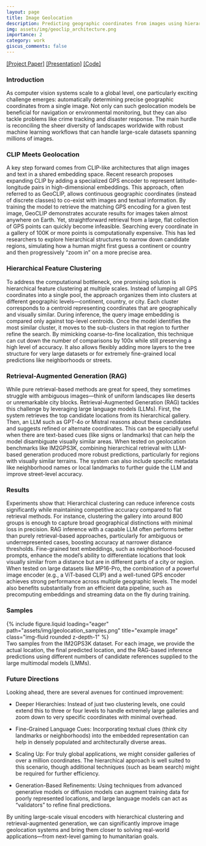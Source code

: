 ```yaml
---
layout: page
title: Image Geolocation
description: Predicting geographic coordinates from images using hierarchical clustering and retrieval augmented generation.
img: assets/img/geoclip_architecture.png
importance: 2
category: work
giscus_comments: false
---
```


[[Project Paper]](https://satyachillale.github.io/assets/pdf/CV_project_image_geolocation_final.pdf) [[Presentation]](https://satyachillale.github.io/assets/pdf/Image-Geolocation.pdf) [[Code]](https://github.com/satyachillale/g3-gg)

### Introduction


As computer vision systems scale to a global level, one particularly exciting challenge emerges: automatically determining precise geographic coordinates from a single image. Not only can such geolocation models be beneficial for navigation or environmental monitoring, but they can also tackle problems like crime tracking and disaster response. The main hurdle is reconciling the sheer diversity of landscapes worldwide with robust machine learning workflows that can handle large-scale datasets spanning millions of images.

### CLIP Meets Geolocation


A key step forward comes from CLIP-like architectures that align images and text in a shared embedding space. Recent research proposes expanding CLIP by adding a specialized GPS encoder to represent latitude-longitude pairs in high-dimensional embeddings. This approach, often referred to as GeoCLIP, allows continuous geographic coordinates (instead of discrete classes) to co-exist with images and textual information. By training the model to retrieve the matching GPS encoding for a given test image, GeoCLIP demonstrates accurate results for images taken almost anywhere on Earth.
Yet, straightforward retrieval from a large, flat collection of GPS points can quickly become infeasible. Searching every coordinate in a gallery of 100K or more points is computationally expensive. This has led researchers to explore hierarchical structures to narrow down candidate regions, simulating how a human might first guess a continent or country and then progressively “zoom in” on a more precise area.

### Hierarchical Feature Clustering


To address the computational bottleneck, one promising solution is hierarchical feature clustering at multiple scales. Instead of lumping all GPS coordinates into a single pool, the approach organizes them into clusters at different geographic levels—continent, country, or city. Each cluster corresponds to a centroid representing coordinates that are geographically and visually similar. During inference, the query image embedding is compared only against top-level centroids. Once the model identifies the most similar cluster, it moves to the sub-clusters in that region to further refine the search.
By mimicking coarse-to-fine localization, this technique can cut down the number of comparisons by 100x while still preserving a high level of accuracy. It also allows flexibly adding more layers to the tree structure for very large datasets or for extremely fine-grained local predictions like neighborhoods or streets.

### Retrieval-Augmented Generation (RAG)


While pure retrieval-based methods are great for speed, they sometimes struggle with ambiguous images—think of uniform landscapes like deserts or unremarkable city blocks. Retrieval-Augmented Generation (RAG) tackles this challenge by leveraging large language models (LLMs). First, the system retrieves the top candidate locations from its hierarchical gallery. Then, an LLM such as GPT-4o or Mistral reasons about these candidates and suggests refined or alternate coordinates. This can be especially useful when there are text-based cues (like signs or landmarks) that can help the model disambiguate visually similar areas.
When tested on geolocation benchmarks like IM2GPS3K, combining hierarchical retrieval with LLM-based generation produced more robust predictions, particularly for regions with visually similar terrains. The system can also include specific metadata like neighborhood names or local landmarks to further guide the LLM and improve street-level accuracy.

### Results


Experiments show that:
Hierarchical clustering can reduce inference costs significantly while maintaining competitive accuracy compared to flat retrieval methods. 
For instance, clustering the gallery into around 800 groups is enough to capture broad geographical distinctions with minimal loss in precision.
RAG inference with a capable LLM often performs better than purely retrieval-based approaches, particularly for ambiguous or underrepresented cases, boosting accuracy at narrower distance thresholds.
Fine-grained text embeddings, such as neighborhood-focused prompts, enhance the model’s ability to differentiate locations that look visually similar from a distance but are in different parts of a city or region.
When tested on large datasets like MP16-Pro, the combination of a powerful image encoder (e.g., a ViT-based CLIP) and a well-tuned GPS encoder achieves strong performance across multiple geographic levels. The model also benefits substantially from an efficient data pipeline, such as precomputing embeddings and streaming data on the fly during training.

### Samples

<div class="row">
    <div class="col-sm mt-3 mt-md-0">
        {% include figure.liquid loading="eager" path="assets/img/geolocation_samples.png" title="example image" class="img-fluid rounded z-depth-1" %}
    </div>
</div>

<div class="caption">
    Two samples from the IM2GPS3K dataset. For each image, we provide the actual location, the final
predicted location, and the RAG-based inference predictions using different numbers of candidate references supplied to the large multimodal models (LMMs).

</div>

### Future Directions


Looking ahead, there are several avenues for continued improvement:
- Deeper Hierarchies: Instead of just two clustering levels, one could extend this to three or four levels to handle extremely large galleries and zoom down to very specific coordinates with minimal overhead.

- Fine-Grained Language Cues: Incorporating textual clues (think city landmarks or neighborhoods) into the embedded representation can help in densely populated and architecturally diverse areas.

- Scaling Up: For truly global applications, we might consider galleries of over a million coordinates. The hierarchical approach is well suited to this scenario, though additional techniques (such as beam search) might be required for further efficiency.

- Generation-Based Refinements: Using techniques from advanced generative models or diffusion models can augment training data for poorly represented locations, and large language models can act as “validators” to refine final predictions.

By uniting large-scale visual encoders with hierarchical clustering and retrieval-augmented generation, we can significantly improve image geolocation systems and bring them closer to solving real-world applications—from next-level gaming to humanitarian goals.